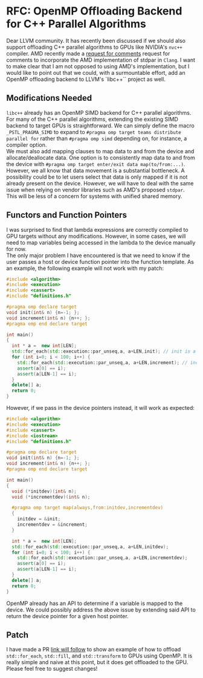 # RFC: OpenMP Offloading Backend for C++ Parallel Algorithms
Dear LLVM community. It has recently been discussed if we should also support offloading C++ parallel algorithms to GPUs like NVIDIA's `nvc++` compiler. AMD recently made a
[request for comments](https://discourse.llvm.org/t/rfc-adding-c-parallel-algorithm-offload-support-to-clang-llvm/72159)
request for comments to incorporate the AMD implementation of stdpar in `Clang`. I want to make clear that I am not opposed to using AMD's implementation, but I would like to point out that we could, with a surmountable effort, add an OpenMP offloading backend to LLVM's `libc++`` project as well.

## Modifications Needed
`libc++` already has an OpenMP SIMD backend for C++ parallel algorithms. For many of the C++ parallel algorithms, extending the existing SIMD backend to target GPUs is straightforward. We can simply define the macro `_PSTL_PRAGMA_SIMD` to expand to `#pragma omp target teams distribute parallel for` rather than `#pragma omp simd` depending on, for instance, a compiler option.
<br>
We must also add mapping clauses to map data to and from the device and allocate/deallocate data. One option is to consistently map data to and from the device with `#pragma omp target enter/exit data map(to/from:...)`. However, we all know that data movement is a substantial bottleneck. A possibility could be to let users select that data is only mapped if it is not already present on the device. However, we will have to deal with the same issue when relying on vendor libraries such as AMD's proposed `stdpar`.
<br>
This will be less of a concern for systems with unified shared memory.

## Functors and Function Pointers
I was surprised to find that lambda expressions are correctly compiled to GPU targets without any modifications. However, in some cases, we will need to map variables being accessed in the lambda to the device manually for now.
<br>
The only major problem I have encountered is that we need to know if the user passes a host or device function pointer into the function template. As an example, the following example will not work with my patch:
```C++
#include <algorithm>
#include <execution>
#include <cassert>
#include "definitions.h"

#pragma omp declare target
void init(int& n) {n=-1; };
void increment(int& n) {n++; };
#pragma omp end declare target

int main()
{
  int * a =  new int[LEN];
  std::for_each(std::execution::par_unseq,a, a+LEN,init); // init is a host pointer
  for (int i=0; i < 100; i++) {
    std::for_each(std::execution::par_unseq,a, a+LEN,increment); // increment is a host pointer
    assert(a[0] == i);
    assert(a[LEN-1] == i);
  }
  delete[] a;
  return 0;
}
```
However, if we pass in the device pointers instead, it will work as expected:
```C++
#include <algorithm>
#include <execution>
#include <cassert>
#include <iostream>
#include "definitions.h"

#pragma omp declare target
void init(int& n) {n=-1; };
void increment(int& n) {n++; };
#pragma omp end declare target

int main()
{
  void (*initdev)(int& n);
  void (*incrementdev)(int& n);

  #pragma omp target map(always,from:initdev,incrementdev)
  {
    initdev = &init;
    incrementdev = &increment;
  }

  int * a =  new int[LEN];
  std::for_each(std::execution::par_unseq,a, a+LEN,initdev);
  for (int i=0; i < 100; i++) {
    std::for_each(std::execution::par_unseq,a, a+LEN,incrementdev);
    assert(a[0] == i);
    assert(a[LEN-1] == i);
  }
  delete[] a;
  return 0;
}
```
OpenMP already has an API to determine if a variable is mapped to the device. We could possibly address the above issue by extending said API to return the device pointer for a given host pointer.

## Patch
I have made a PR [link will follow]() to show an example of how to offload `std::for_each`, `std::fill`, and `std::transform` to GPUs using OpenMP. It is really simple and naive at this point, but it does get offloaded to the GPU. Please feel free to suggest changes! 